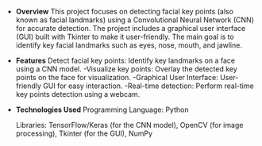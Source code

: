 * **Overview**
This project focuses on detecting facial key points (also known as facial landmarks) using a Convolutional Neural Network (CNN) for accurate detection. The project includes a graphical user interface (GUI) built with Tkinter to make it user-friendly. The main goal is to identify key facial landmarks such as eyes, nose, mouth, and jawline.

* **Features**
Detect facial key points: Identify key landmarks on a face using a CNN model.
-Visualize key points: Overlay the detected key points on the face for visualization.
-Graphical User Interface: User-friendly GUI for easy interaction.
-Real-time detection: Perform real-time key points detection using a webcam.

* **Technologies Used**
  Programming Language: Python
  
  Libraries:
  TensorFlow/Keras (for the CNN model),
  OpenCV (for image processing),
  Tkinter (for the GUI),
  NumPy

